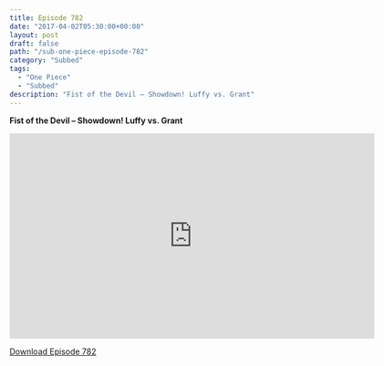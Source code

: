 ```yaml
---
title: Episode 782
date: "2017-04-02T05:30:00+00:00"
layout: post
draft: false
path: "/sub-one-piece-episode-782"
category: "Subbed"
tags:
  - "One Piece"
  - "Subbed"
description: "Fist of the Devil – Showdown! Luffy vs. Grant"
---
```


**Fist of the Devil – Showdown! Luffy vs. Grant**

<iframe width="640" height="360" src="https://www.rapidvideo.com/e/G6FRPGWRC4" frameborder="0" marginwidth=0 marginheight=0 scrolling=no allowfullscreen></iframe>

<a href="http://ouo.io/qs/eCodkFEQ?s=https://rapidvid.to/d/https://www.rapidvideo.com/e/G6FRPGWRC4">Download Episode 782</a>
